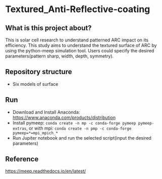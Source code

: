 # Textured_Anti-Reflective-coating

## What is this project about?
This is solar cell research to understand patterned ARC impact on its efficiency. This study aims to understand the textured surface of ARC by using the python-meep simulation tool. Users could specify the desired parameters(pattern sharp, width, depth, symmetry).

## Repository structure
- Six models of surface

## Run
- Download and Install Anaconda: https://www.anaconda.com/products/distribution
- Install pymeep: ```conda create -n mp -c conda-forge pymeep pymeep-extras```, or with mpi: ```conda create -n pmp -c conda-forge pymeep=*=mpi_mpich_*```
- Run Jupiter notebook and run the selected script(input the desired parameters)

## Reference
https://meep.readthedocs.io/en/latest/
